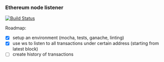 ### Ethereum node listener

[![Build Status](https://travis-ci.org/miktam/eth-listener.svg?branch=master)](https://travis-ci.org/miktam/eth-listener)

Roadmap:
- [x] setup an environment (mocha, tests, ganache, linting)
- [x] use ws to listen to all transactions under certain address (starting from latest block)
- [ ] create history of transactions
